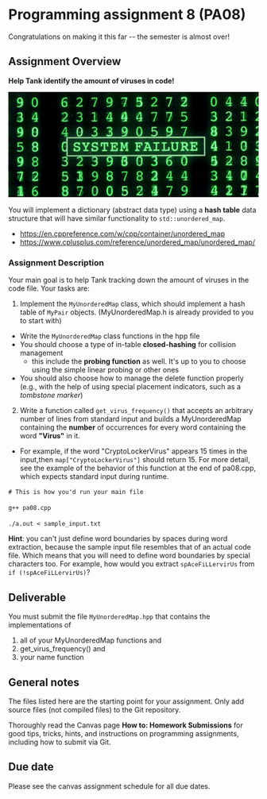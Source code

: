 Programming assignment 8 (PA08)
===============================

Congratulations on making it this far -- the semester is almost over!

## Assignment Overview
**Help Tank identify the amount of viruses in code!**

![matrix](matrix.png)

You will implement a dictionary (abstract data type) using a **hash table**
data structure that will have similar functionality to `std::unordered_map`.
  * https://en.cppreference.com/w/cpp/container/unordered_map
  * https://www.cplusplus.com/reference/unordered_map/unordered_map/

### Assignment Description
Your main goal is to help Tank tracking down the amount of viruses in the code file.  Your tasks are:

1. Implement the `MyUnorderedMap` class, which should implement a hash table of `MyPair` objects. (MyUnorderedMap.h is already provided to you to start with)

  * Write the `MyUnorderedMap` class functions in the hpp file
  * You should choose a type of in-table **closed-hashing** for collision management
    * this include the **probing function** as well. It's up to you to choose using the simple linear probing or other ones
  * You should also choose how to manage the delete function properly (e.g., with the help of using special placement indicators, such as a *tombstone marker*)


2. Write a function called `get_virus_frequency()` that accepts an
arbitrary number of lines from standard input and builds a MyUnorderedMap
containing the **number** of occurrences for every word containing the word **"Virus"** in it.

  * For example, if the word "CryptoLockerVirus" appears 15 times in the input,then `map["CryptoLockerVirus"]` should return 15. For more detail, see the example of the behavior of this function at the end of pa08.cpp, which expects standard input during runtime.

```example
# This is how you'd run your main file

g++ pa08.cpp

./a.out < sample_input.txt
```

**Hint**: you can't just define word boundaries by spaces during word extraction, because the sample input file resembles that of an actual code file. Which means
that you will need to define word boundaries by special characters too. For
example, how would you extract `spAceFiLLervirUs` from `if (!spAceFiLLervirUs)`?

## Deliverable
You must submit the file `MyUnorderedMap.hpp` that contains the implementations of
1. all of your MyUnorderedMap functions and
2. get_virus_frequency() and
3. your name function

## General notes
The files listed here are the starting point for your assignment. Only add
source files (not compiled files) to the Git repository.

Thoroughly read the Canvas page **How to: Homework Submissions** for good tips,
tricks, hints, and instructions on programming assignments, including how to
submit via Git.

## Due date
Please see the canvas assignment schedule for all due dates.
